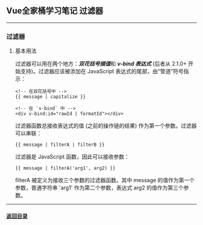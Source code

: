 ## Vue全家桶学习笔记 过滤器
---
### 过滤器

1. 基本用法

    过滤器可以用在两个地方：***双花括号插值***和 ***v-bind 表达式*** (后者从 2.1.0+ 开始支持)。过滤器应该被添加在 JavaScript 表达式的尾部，由“管道”符号指示：

    ```
    <!-- 在双花括号中 -->
    {{ message | capitalize }}
    
    <!-- 在 `v-bind` 中 -->
    <div v-bind:id="rawId | formatId"></div>
    ```

    过滤器函数总接收表达式的值 (之前的操作链的结果) 作为第一个参数。过滤器可以串联：
    ```
    {{ message | filterA | filterB }}
    ```
    过滤器是 JavaScript 函数，因此可以接收参数：
    ```
    {{ message | filterA('arg1', arg2) }}
    ```
    filterA 被定义为接收三个参数的过滤器函数。其中 message 的值作为第一个参数，普通字符串 'arg1' 作为第二个参数，表达式 arg2 的值作为第三个参数。

---

#### [返回目录](./)
